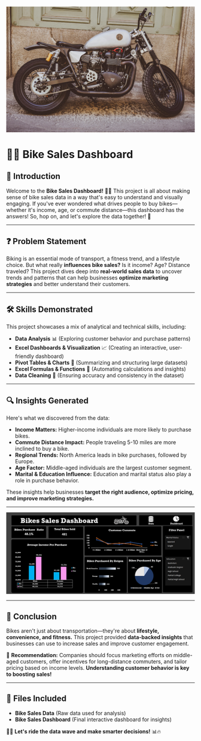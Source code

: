 ![Bike Sales Dashboard](https://github.com/zararah-malik/Bike-Sales-Dasboard-Excel/blob/main/banner.jpg)
# 🚴‍♂️ Bike Sales Dashboard

## 📌 Introduction
Welcome to the **Bike Sales Dashboard!** 🚴‍♀️ This project is all about making sense of bike sales data in a way that's easy to understand and visually engaging. If you've ever wondered what drives people to buy bikes—whether it's income, age, or commute distance—this dashboard has the answers! So, hop on, and let's explore the data together! 🎯

---

## ❓ Problem Statement
Biking is an essential mode of transport, a fitness trend, and a lifestyle choice. But what really **influences bike sales?** Is it income? Age? Distance traveled? This project dives deep into **real-world sales data** to uncover trends and patterns that can help businesses **optimize marketing strategies** and better understand their customers. 

---

## 🛠 Skills Demonstrated
This project showcases a mix of analytical and technical skills, including:
- **Data Analysis** 📊 (Exploring customer behavior and purchase patterns)
- **Excel Dashboards & Visualization** 📈 (Creating an interactive, user-friendly dashboard)
- **Pivot Tables & Charts** 🔄 (Summarizing and structuring large datasets)
- **Excel Formulas & Functions** 🔢 (Automating calculations and insights)
- **Data Cleaning** 🧹 (Ensuring accuracy and consistency in the dataset)

---

## 🔍 Insights Generated
Here's what we discovered from the data:
- **Income Matters:** Higher-income individuals are more likely to purchase bikes.
- **Commute Distance Impact:** People traveling 5-10 miles are more inclined to buy a bike.
- **Regional Trends:** North America leads in bike purchases, followed by Europe.
- **Age Factor:** Middle-aged individuals are the largest customer segment.
- **Marital & Education Influence:** Education and marital status also play a role in purchase behavior.

These insights help businesses **target the right audience, optimize pricing, and improve marketing strategies.**

---

![Dashboard Preview](https://github.com/zararah-malik/Bike-Sales-Dasboard-Excel/blob/main/Bikes%20Sales%20Dashboard.png)

---

## 🎯 Conclusion
Bikes aren't just about transportation—they're about **lifestyle, convenience, and fitness.** This project provided **data-backed insights** that businesses can use to increase sales and improve customer engagement. 

🚀 **Recommendation:** Companies should focus marketing efforts on middle-aged customers, offer incentives for long-distance commuters, and tailor pricing based on income levels. **Understanding customer behavior is key to boosting sales!**

---

## 📂 Files Included
- **Bike Sales Data** (Raw data used for analysis)
- **Bike Sales Dashboard** (Final interactive dashboard for insights)

🚴‍♂️ **Let's ride the data wave and make smarter decisions!** 📊🔥
